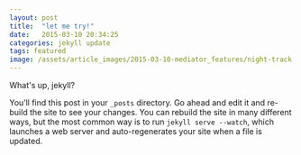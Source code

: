 ```yaml
---
layout: post
title:  "let me try!"
date:   2015-03-10 20:34:25
categories: jekyll update
tags: featured
image: /assets/article_images/2015-03-10-mediator_features/night-track.JPG
---
```


What's up, jekyll? 

You’ll find this post in your `_posts` directory. Go ahead and edit it and re-build the site to see your changes. You can rebuild the site in many different ways, but the most common way is to run `jekyll serve --watch`, which launches a web server and auto-regenerates your site when a file is updated.